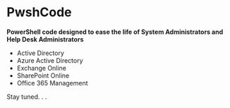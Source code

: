 # PwshCode

**PowerShell code designed to ease the life of System Administrators and Help Desk Administrators**

- Active Directory
- Azure Active Directory
- Exchange Online
- SharePoint Online
- Office 365 Management

Stay tuned. . . 

